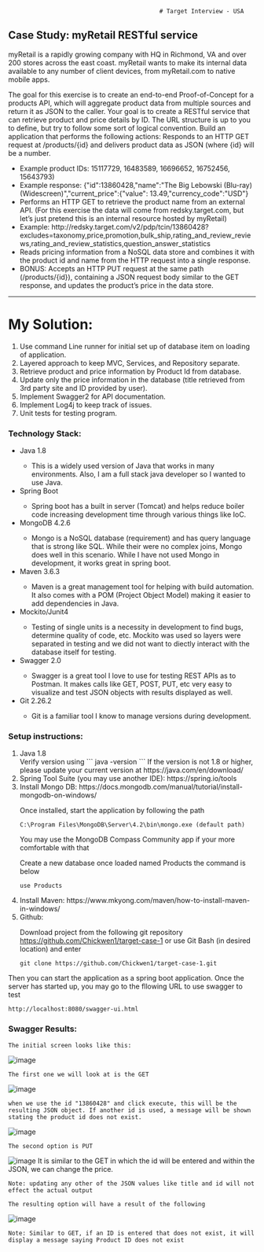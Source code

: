                                                # Target Interview - USA

## __Case Study:  myRetail RESTful service__

myRetail is a rapidly growing company with HQ in Richmond, VA and over 200 stores across the east coast. myRetail wants to make its internal data available to any number of client devices, from myRetail.com to native mobile apps. 

The goal for this exercise is to create an end-to-end Proof-of-Concept for a products API, which will aggregate product data from multiple sources and return it as JSON to the caller. 
Your goal is to create a RESTful service that can retrieve product and price details by ID. The URL structure is up to you to define, but try to follow some sort of logical convention.
Build an application that performs the following actions: 
Responds to an HTTP GET request at /products/{id} and delivers product data as JSON (where {id} will be a number. 

<ul>
	<li>Example product IDs: 15117729, 16483589, 16696652, 16752456, 15643793) 
	<li>Example response: {"id":13860428,"name":"The Big Lebowski (Blu-ray) (Widescreen)","current_price":{"value": 13.49,"currency_code":"USD"}</li>
	<li>Performs an HTTP GET to retrieve the product name from an external API. (For this exercise the data will come from redsky.target.com, but let’s just pretend this is an internal resource hosted by myRetail)</li>
	<li>Example: http://redsky.target.com/v2/pdp/tcin/13860428?excludes=taxonomy,price,promotion,bulk_ship,rating_and_review_reviews,rating_and_review_statistics,question_answer_statistics</li>
	<li>Reads pricing information from a NoSQL data store and combines it with the product id and name from the HTTP request into a single response.</li>
	<li>BONUS: Accepts an HTTP PUT request at the same path (/products/{id}), containing a JSON request body similar to the GET response, and updates the product’s price in the data store.</li>
</ul>

*********************************************************************************************************************************

# __My Solution:__

<ol>
	<li>Use command Line runner for initial set up of database item on loading of application.</li>
	<li>Layered approach to keep MVC, Services, and Repository separate.</li>
  	<li>Retrieve product and price information by Product Id from database.</li>
  	<li>Update only the price information in the database (title retrieved from 3rd party site and ID provided by user).</li>
  	<li>Implement Swagger2 for API documentation.</li>
	<li>Implement Log4j to keep track of issues.</li>
	<li>Unit tests for testing program.</li>
</ol>

### __Technology Stack:__

<ul>
	<li>Java 1.8</li>
	<ul>
		<li>This is a widely used version of Java that works in many environments. Also, I am a full stack java developer so I wanted to use Java.</li>
	</ul>
	<li>Spring Boot</li>
	<ul>
		<li>Spring boot has a built in server (Tomcat) and helps reduce boiler code increasing development time through various things like IoC.</li>
	</ul>
	<li>MongoDB 4.2.6</li>
	<ul>
		<li>Mongo is a NoSQL database (requirement) and has query language that is strong like SQL. While their were no complex joins, Mongo does well in this scenario. While I have not used Mongo in development, it works great in spring boot.</li>
	</ul>
	<li>Maven 3.6.3</li>
	<ul>
		<li>Maven is a great management tool for helping with build automation. It also comes with a POM (Project Object Model) making it easier to add dependencies in Java.</li>
	</ul>
	<li>Mockito/Junit4</li>
	<ul>
		<li>Testing of single units is a necessity in development to find bugs, determine quality of code, etc. Mockito was used so layers were separated in testing and we did not want to diectly interact with the database itself for testing.</li>
	</ul>
	<li>Swagger 2.0</li>
	<ul>
		<li>Swagger is a great tool I love to use for testing REST APIs as to Postman. It makes calls like GET, POST, PUT, etc very easy to visualize and test JSON objects with results displayed as well.</li>
	</ul>
	<li>Git 2.26.2</li>
	<ul>
		<li>Git is a familiar tool I know to manage versions during development.</li>
	</ul>
</ul>

### __Setup instructions:__
<ol type="1">
<li>Java 1.8</li>
	Verify version using 
```
java -version
```
If the version is not 1.8 or higher, please update your current version at https://java.com/en/download/</li>
<li>Spring Tool Suite (you may use another IDE): https://spring.io/tools
<li>Install Mongo DB: https://docs.mongodb.com/manual/tutorial/install-mongodb-on-windows/</li>

Once installed, start the application by following the path
```
C:\Program Files\MongoDB\Server\4.2\bin\mongo.exe (default path)
```
You may use the MongoDB Compass Community app if your more comfortable with that

Create a new database once loaded named Products the command is below
```
use Products
```
<li>Install Maven: https://www.mkyong.com/maven/how-to-install-maven-in-windows/</li> 
<li>Github:</li>

Download project from the following git repository
https://github.com/Chickwen1/target-case-1 or use Git Bash (in desired location) and enter
```
git clone https://github.com/Chickwen1/target-case-1.git
```
</ol>

Then you can start the application as a spring boot application. Once the server has started up, you may go to the fllowing URL to use swagger to test
```
http://localhost:8080/swagger-ui.html
```

### __Swagger Results:__
```
The initial screen looks like this:
```
![image](https://raw.githubusercontent.com/Chickwen1/target-case-1/master/images/swagger1.PNG)

```
The first one we will look at is the GET
```
![image](https://raw.githubusercontent.com/Chickwen1/target-case-1/master/images/swagger2.PNG)

```
when we use the id "13860428" and click execute, this will be the resulting JSON object. If another id is used, a message will be shown stating the product id does not exist.
```
![image](https://raw.githubusercontent.com/Chickwen1/target-case-1/master/images/swagger5.PNG)

```
The second option is PUT
```
![image](https://raw.githubusercontent.com/Chickwen1/target-case-1/master/images/swagger3.PNG)
It is similar to the GET in which the id will be entered and within the JSON, we can change the price.
``` 
Note: updating any other of the JSON values like title and id will not effect the actual output
```

```
The resulting option will have a result of the following
```
![image](https://raw.githubusercontent.com/Chickwen1/target-case-1/master/images/swagger4.PNG)
```
Note: Similar to GET, if an ID is entered that does not exist, it will display a message saying Product ID does not exist
```